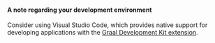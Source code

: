 #### A note regarding your development environment

Consider using Visual Studio Code, which provides native support for developing applications with the [Graal Development Kit extension](/gdk/vscode-tools/using-gdk-vscode-tools/).
